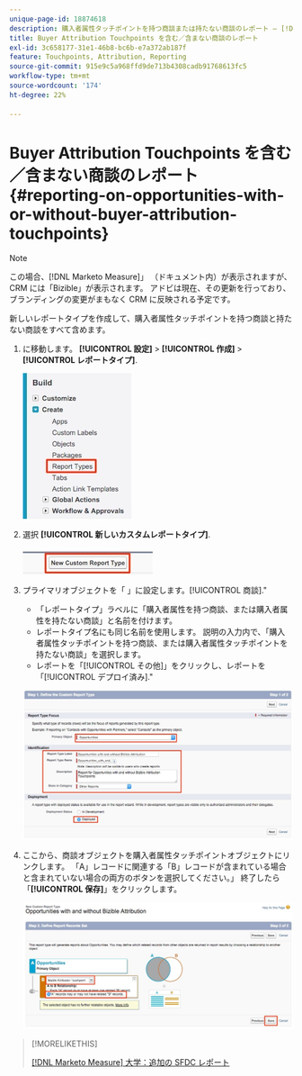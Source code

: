 ```yaml
---
unique-page-id: 18874618
description: 購入者属性タッチポイントを持つ商談または持たない商談のレポート — [!DNL Marketo Measure]
title: Buyer Attribution Touchpoints を含む／含まない商談のレポート
exl-id: 3c658177-31e1-46b8-bc6b-e7a372ab187f
feature: Touchpoints, Attribution, Reporting
source-git-commit: 915e9c5a968ffd9de713b4308cadb91768613fc5
workflow-type: tm+mt
source-wordcount: '174'
ht-degree: 22%

---
```


# Buyer Attribution Touchpoints を含む／含まない商談のレポート {#reporting-on-opportunities-with-or-without-buyer-attribution-touchpoints}

>[!NOTE]
>
>この場合、[!DNL Marketo Measure]」 （ドキュメント内）が表示されますが、CRM には「Bizible」が表示されます。 アドビは現在、その更新を行っており、ブランディングの変更がまもなく CRM に反映される予定です。

新しいレポートタイプを作成して、購入者属性タッチポイントを持つ商談と持たない商談をすべて含めます。

1. に移動します。 **[!UICONTROL 設定]** > **[!UICONTROL 作成]** > **[!UICONTROL レポートタイプ]**.

   ![](assets/1-1.jpg)

1. 選択 **[!UICONTROL 新しいカスタムレポートタイプ]**.

   ![](assets/2-1.jpg)

1. プライマリオブジェクトを「 」に設定します。[!UICONTROL 商談].&quot;

   * 「レポートタイプ」ラベルに「購入者属性を持つ商談、または購入者属性を持たない商談」と名前を付けます。
   * レポートタイプ名にも同じ名前を使用します。 説明の入力内で、「購入者属性タッチポイントを持つ商談、または購入者属性タッチポイントを持たない商談」を選択します。
   * レポートを「[!UICONTROL その他]」をクリックし、レポートを「[!UICONTROL デプロイ済み].&quot;

   ![](assets/3-1.jpg)

1. ここから、商談オブジェクトを購入者属性タッチポイントオブジェクトにリンクします。 「A」レコードに関連する「B」レコードが含まれている場合と含まれていない場合の両方のボタンを選択してください。」 終了したら「**[!UICONTROL 保存]**」をクリックします。

   ![](assets/4-1.jpg)

>[!MORELIKETHIS]
>
>[[!DNL Marketo Measure] 大学：追加の SFDC レポート](https://universityonline.marketo.com/courses/bizible-fundamentals-bizible-102/#/page/5c5cb68dfb384d0c9fb96cd0)
